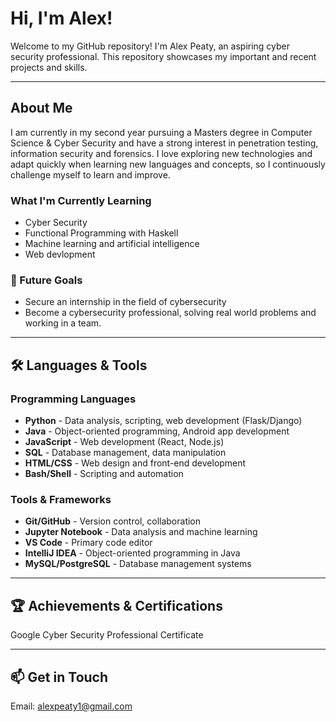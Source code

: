 # Hi, I'm Alex!

Welcome to my GitHub repository! I'm Alex Peaty, an aspiring cyber security professional. This repository showcases my important and recent projects and skills.

---

## About Me

I am currently in my second year pursuing a Masters degree in Computer Science & Cyber Security and have a strong interest in penetration testing, information security and forensics. I love exploring new technologies and adapt quickly when learning new languages and concepts, so I continuously challenge myself to learn and improve.

### What I'm Currently Learning
- Cyber Security
- Functional Programming with Haskell
- Machine learning and artificial intelligence
- Web devlopment

### 🚀 Future Goals
- Secure an internship in the field of cybersecurity
- Become a cybersecurity professional, solving real world problems and working in a team.

---

## 🛠️ Languages & Tools

### Programming Languages
- **Python** - Data analysis, scripting, web development (Flask/Django)
- **Java** - Object-oriented programming, Android app development
- **JavaScript** - Web development (React, Node.js)
- **SQL** - Database management, data manipulation
- **HTML/CSS** - Web design and front-end development
- **Bash/Shell** - Scripting and automation

### Tools & Frameworks
- **Git/GitHub** - Version control, collaboration
- **Jupyter Notebook** - Data analysis and machine learning
- **VS Code** - Primary code editor
- **IntelliJ IDEA** - Object-oriented programming in Java
- **MySQL/PostgreSQL** - Database management systems

---

## 🏆 Achievements & Certifications

Google Cyber Security Professional Certificate

---

## 📫 Get in Touch
Email: alexpeaty1@gmail.com



